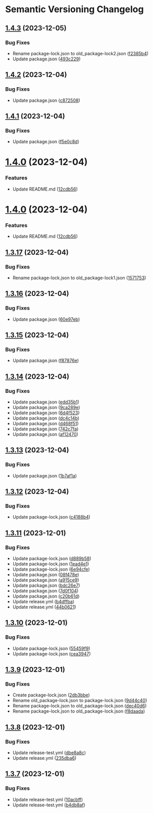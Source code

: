 # Semantic Versioning Changelog

## [1.4.3](https://github.com/RhysHoad/Test-Actions/compare/v1.4.2...v1.4.3) (2023-12-05)


### Bug Fixes

* Rename package-lock.json to old_package-lock2.json ([f2385b4](https://github.com/RhysHoad/Test-Actions/commit/f2385b4333538cdcd0e4ec29a2f39b4a6771689f))
* Update package.json ([493c229](https://github.com/RhysHoad/Test-Actions/commit/493c2291744e0a7b85aa563b1d5a0965e18e0430))

## [1.4.2](https://github.com/RhysHoad/Test-Actions/compare/v1.4.1...v1.4.2) (2023-12-04)


### Bug Fixes

* Update package.json ([c872508](https://github.com/RhysHoad/Test-Actions/commit/c87250823f3e005eb8665e5dfe6e49f2f1e73655))

## [1.4.1](https://github.com/RhysHoad/Test-Actions/compare/v1.4.0...v1.4.1) (2023-12-04)


### Bug Fixes

* Update package.json ([f5e0c8d](https://github.com/RhysHoad/Test-Actions/commit/f5e0c8d9fac3c535f679bf0dc286985eadc81309))

# [1.4.0](https://github.com/RhysHoad/Test-Actions/compare/v1.3.17...v1.4.0) (2023-12-04)


### Features

* Update README.md ([12cdb56](https://github.com/RhysHoad/Test-Actions/commit/12cdb562a45890a8b17753a3fd6bd36703052ca3))

# [1.4.0](https://github.com/RhysHoad/Test-Actions/compare/v1.3.17...v1.4.0) (2023-12-04)


### Features

* Update README.md ([12cdb56](https://github.com/RhysHoad/Test-Actions/commit/12cdb562a45890a8b17753a3fd6bd36703052ca3))

## [1.3.17](https://github.com/RhysHoad/Test-Actions/compare/v1.3.16...v1.3.17) (2023-12-04)


### Bug Fixes

* Rename package-lock.json to old_package-lock1.json ([1571753](https://github.com/RhysHoad/Test-Actions/commit/15717537e6d55f5c97ef1da077521c9199970b25))

## [1.3.16](https://github.com/RhysHoad/Test-Actions/compare/v1.3.15...v1.3.16) (2023-12-04)


### Bug Fixes

* Update package.json ([60e97eb](https://github.com/RhysHoad/Test-Actions/commit/60e97eb4b70d80b6ca44e1af27ad865045e91a6c))

## [1.3.15](https://github.com/RhysHoad/Test-Actions/compare/v1.3.14...v1.3.15) (2023-12-04)


### Bug Fixes

* Update package.json ([f87876e](https://github.com/RhysHoad/Test-Actions/commit/f87876eb93d7571dfd3549a85af900a28567b05b))

## [1.3.14](https://github.com/RhysHoad/Test-Actions/compare/v1.3.13...v1.3.14) (2023-12-04)


### Bug Fixes

* Update package.json ([edd35b1](https://github.com/RhysHoad/Test-Actions/commit/edd35b11224c72e5eb08cb8f450bded30ddda150))
* Update package.json ([9ca289e](https://github.com/RhysHoad/Test-Actions/commit/9ca289e4799699c2c989909ce5ab6699b3c7ff91))
* Update package.json ([6d4f523](https://github.com/RhysHoad/Test-Actions/commit/6d4f523cc9b5d6cb6173139fdde8a04bd0bf62fa))
* Update package.json ([dc4c14b](https://github.com/RhysHoad/Test-Actions/commit/dc4c14b7c0626071b753a50421d4942738e5fd90))
* Update package.json ([d468f51](https://github.com/RhysHoad/Test-Actions/commit/d468f510874d3de78d6e6da9dffce242e2d4aa85))
* Update package.json ([742c7fa](https://github.com/RhysHoad/Test-Actions/commit/742c7fa06d0cc3acfb2914d9bcd76472e31ff151))
* Update package.json ([af12470](https://github.com/RhysHoad/Test-Actions/commit/af12470e0fc97cb58da2517c3f0479ed2bc74b78))

## [1.3.13](https://github.com/RhysHoad/Test-Actions/compare/v1.3.12...v1.3.13) (2023-12-04)


### Bug Fixes

* Update package.json ([1b7af1a](https://github.com/RhysHoad/Test-Actions/commit/1b7af1a259500b124b32ed5befedf0102d0f1419))

## [1.3.12](https://github.com/RhysHoad/Test-Actions/compare/v1.3.11...v1.3.12) (2023-12-04)


### Bug Fixes

* Update package-lock.json ([c4188b4](https://github.com/RhysHoad/Test-Actions/commit/c4188b4a1ac753c05b14e20ffcd293ec1ccafe25))

## [1.3.11](https://github.com/RhysHoad/Test-Actions/compare/v1.3.10...v1.3.11) (2023-12-01)


### Bug Fixes

* Update package-lock.json ([d889b58](https://github.com/RhysHoad/Test-Actions/commit/d889b58279c51106e0c4a5ad65c690ce6cbe9c8c))
* Update package-lock.json ([1ead4e1](https://github.com/RhysHoad/Test-Actions/commit/1ead4e197cced73098248b7692bf6b18279f5993))
* Update package-lock.json ([6e94cfe](https://github.com/RhysHoad/Test-Actions/commit/6e94cfe4d143c864f261492a62c54efe6fc8dbb1))
* Update package.json ([08f478e](https://github.com/RhysHoad/Test-Actions/commit/08f478e6fe26c396fc658f69695876ca5bc25742))
* Update package.json ([a915ce9](https://github.com/RhysHoad/Test-Actions/commit/a915ce92208d97cf429b8db0a73e9400dfe3adab))
* Update package.json ([bdc26e7](https://github.com/RhysHoad/Test-Actions/commit/bdc26e7eab5a95767920f148a267b794edc00a6b))
* Update package.json ([7d0f104](https://github.com/RhysHoad/Test-Actions/commit/7d0f1040a05be46a63a1b209405e173a43fa89e0))
* Update package.json ([c20b61d](https://github.com/RhysHoad/Test-Actions/commit/c20b61d21077f63114131e812ff41ba5bfa93d2b))
* Update release.yml ([b4dffba](https://github.com/RhysHoad/Test-Actions/commit/b4dffba8d69f1a975db2ea12d3ab67b340eefdca))
* Update release.yml ([44b0621](https://github.com/RhysHoad/Test-Actions/commit/44b062140cc36e355659fd2882f728dd42f51641))

## [1.3.10](https://github.com/RhysHoad/Test-Actions/compare/v1.3.9...v1.3.10) (2023-12-01)


### Bug Fixes

* Update package-lock.json ([55459f9](https://github.com/RhysHoad/Test-Actions/commit/55459f9c645b7713ef6cf6877cee1bf223bda375))
* Update package-lock.json ([cea3947](https://github.com/RhysHoad/Test-Actions/commit/cea39472a70ee0515c54543688443dcd0cfc1575))

## [1.3.9](https://github.com/RhysHoad/Test-Actions/compare/v1.3.8...v1.3.9) (2023-12-01)


### Bug Fixes

* Create package-lock.json ([2db3bbe](https://github.com/RhysHoad/Test-Actions/commit/2db3bbe05463d20a44e84160f28e977a46bced40))
* Rename old_package-lock.json to package-lock.json ([9d44c40](https://github.com/RhysHoad/Test-Actions/commit/9d44c40919feaf7448cb0a308491ddcebd25c362))
* Rename package-lock.json to old_package-lock.json ([dec40d6](https://github.com/RhysHoad/Test-Actions/commit/dec40d633ddb20f979fda58bffaefe5b1e92334b))
* Rename package-lock.json to old_package-lock.json ([f8daada](https://github.com/RhysHoad/Test-Actions/commit/f8daada221a5c76a5644805a37327fd95d37c3ec))

## [1.3.8](https://github.com/RhysHoad/Test-Actions/compare/v1.3.7...v1.3.8) (2023-12-01)


### Bug Fixes

* Update release-test.yml ([dbe8a8c](https://github.com/RhysHoad/Test-Actions/commit/dbe8a8ce7fe3889fe8ec4e355c67fb95609b9d98))
* Update release.yml ([235dba6](https://github.com/RhysHoad/Test-Actions/commit/235dba6c9d84e6a9cce0609a528e100d91e783d2))

## [1.3.7](https://github.com/RhysHoad/Test-Actions/compare/v1.3.6...v1.3.7) (2023-12-01)


### Bug Fixes

* Update release-test.yml ([10acbff](https://github.com/RhysHoad/Test-Actions/commit/10acbff61a40ac14c378e3466bab1d029059364c))
* Update release-test.yml ([b4db8af](https://github.com/RhysHoad/Test-Actions/commit/b4db8af93929cfedb395c7cd354d6aaac7cbe403))

